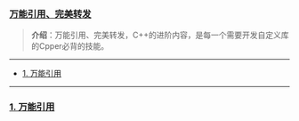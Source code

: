 ### [万能引用、完美转发](#)
> **介绍**：万能引用、完美转发，C++的进阶内容，是每一个需要开发自定义库的Cpper必背的技能。
----

* [1. 万能引用](#1-万能引用)


---
### [1. 万能引用](#)
